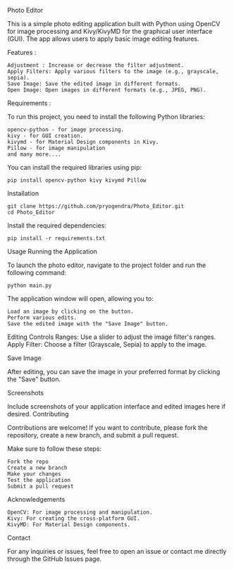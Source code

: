 Photo Editor

This is a simple photo editing application built with Python using OpenCV for image processing and Kivy/KivyMD for the graphical user interface (GUI). The app allows users to apply basic image editing features.

Features :

    Adjustment : Increase or decrease the filter adjustment.
    Apply Filters: Apply various filters to the image (e.g., grayscale, sepia).
    Save Image: Save the edited image in different formats.
    Open Image: Open images in different formats (e.g., JPEG, PNG).

Requirements :

To run this project, you need to install the following Python libraries:

    opencv-python - for image processing.
    kivy - for GUI creation.
    kivymd - for Material Design components in Kivy.
    Pillow - for image manipulation
    and many more....

You can install the required libraries using pip:

    pip install opencv-python kivy kivymd Pillow

Installation

    git clone https://github.com/pryogendra/Photo_Editor.git
    cd Photo_Editor

Install the required dependencies:

    pip install -r requirements.txt

Usage
Running the Application

To launch the photo editor, navigate to the project folder and run the following command:

    python main.py

The application window will open, allowing you to:

    Load an image by clicking on the button.
    Perform various edits.
    Save the edited image with the "Save Image" button.

Editing Controls
    Ranges: Use a slider to adjust the image filter's ranges.
    Apply Filter: Choose a filter (Grayscale, Sepia) to apply to the image.
    
Save Image

After editing, you can save the image in your preferred format by clicking the "Save" button.

Screenshots

Include screenshots of your application interface and edited images here if desired.
Contributing

Contributions are welcome! If you want to contribute, please fork the repository, create a new branch, and submit a pull request.

Make sure to follow these steps:

    Fork the repo
    Create a new branch
    Make your changes
    Test the application
    Submit a pull request

Acknowledgements

    OpenCV: For image processing and manipulation.
    Kivy: For creating the cross-platform GUI.
    KivyMD: For Material Design components.

Contact

For any inquiries or issues, feel free to open an issue or contact me directly through the GitHub Issues page.
